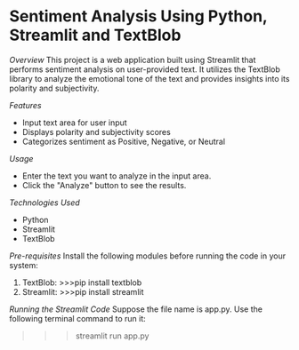 # Sentiment Analysis Using Python, Streamlit and TextBlob

*Overview*
This project is a web application built using Streamlit that performs sentiment analysis on user-provided text. It utilizes the TextBlob library to analyze the emotional tone of the text and provides insights into its polarity and subjectivity.

*Features*
* Input text area for user input
* Displays polarity and subjectivity scores
* Categorizes sentiment as Positive, Negative, or Neutral

*Usage*
* Enter the text you want to analyze in the input area.
* Click the "Analyze" button to see the results.
  
*Technologies Used*
* Python
* Streamlit
* TextBlob

*Pre-requisites*
Install the following modules before running the code in your system:
1) TextBlob: >>>pip install textblob
2) Streamlit: >>>pip install streamlit

*Running the Streamlit Code*
Suppose the file name is app.py. Use the following terminal command to run it:
>>> streamlit run app.py

